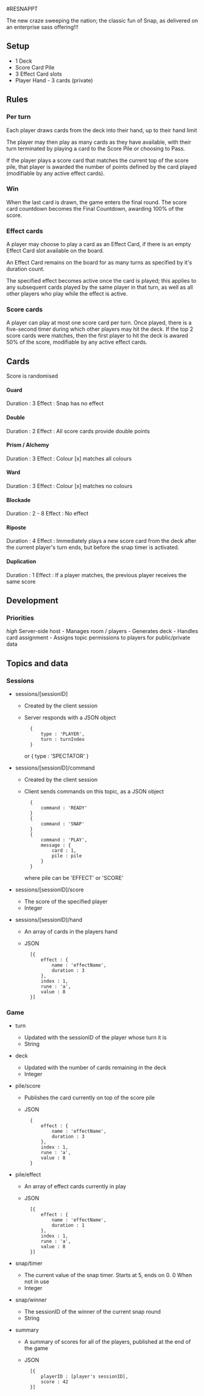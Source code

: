 #RESNAPPT

The new craze sweeping the nation; the classic fun of Snap, as delivered on an enterprise sass offering!!!


## Setup

- 1 Deck
- Score Card Pile
- 3 Effect Card slots 
- Player Hand - 3 cards (private)

## Rules
### Per turn
Each player draws cards from the deck into their hand, up to their hand limit

The player may then play as many cards as they have available, with their turn terminated by playing a card to the 
Score Pile or choosing to Pass.

If the player plays a score card that matches the current top of the score pile, that player is awarded the number of
points defined by the card played (modifiable by any active effect cards).

### Win
When the last card is drawn, the game enters the final round. The score card countdown becomes the Final Countdown,
awarding 100% of the score.

### Effect cards
A player may choose to play a card as an Effect Card, if there is an empty Effect Card slot available on the board.

An Effect Card remains on the board for as many turns as specified by it's duration count.

The specified effect becomes active once the card is played; this applies to any subsequent cards played by the same 
player in that turn, as well as all other players who play while the effect is active.

### Score cards
A player can play at most one score card per turn. Once played, there is a five-second timer during which other players
may hit the deck. If the top 2 score cards were matches, then the first player to hit the deck is awared 50% of the score,
modifiable by any active effect cards.



## Cards
Score is randomised

#### Guard 
Duration : 3
Effect : Snap has no effect

#### Double
Duration : 2
Effect : All score cards provide double points

#### Prism / Alchemy
Duration : 3
Effect : Colour [x] matches all colours

#### Ward
Duration : 3
Effect : Colour [x] matches no colours

#### Blockade 
Duration : 2 - 8
Effect : No effect

#### Riposte 
Duration : 4 
Effect : Immediately plays a new score card from the deck after the current player's turn ends, but before the snap
timer is activated.

#### Duplication 
Duration : 1
Effect : If a player matches, the previous player receives the same score




## Development

### Priorities

*high* Server-side host
    - Manages room / players
    - Generates deck
    - Handles card assignment
    - Assigns topic permissions to players for public/private data

## Topics and data

### Sessions

- sessions/[sessionID]
    - Created by the client session
    - Server responds with a JSON object
            
            {
                type : 'PLAYER',
                turn : turnIndex
            }
        or
            {
                type : 'SPECTATOR'
            }

- sessions/[sessionID]/command
    - Created by the client session
    - Client sends commands on this topic, as a JSON object

            {
                command : 'READY'
            }
            {
                command : 'SNAP'
            }
            {
                command : 'PLAY',
                message : {
                    card : 1,
                    pile : pile
                }
            }
        where pile can be 'EFFECT' or 'SCORE'

- sessions/[sessionID]/score
    - The score of the specified player
    - Integer

- sessions/[sessionID]/hand
    - An array of cards in the players hand
    - JSON

            [{
                effect : {
                    name : 'effectName',
                    duration : 3
                },
                index : 1,
                rune : 'a',
                value : 8
            }]

### Game
- turn
    - Updated with the sessionID of the player whose turn it is
    - String

- deck
    - Updated with the number of cards remaining in the deck
    - Integer

- pile/score
    - Publishes the card currently on top of the score pile
    - JSON

            {
                effect : {
                    name : 'effectName',
                    duration : 3
                },
                index : 1,
                rune : 'a',
                value : 8
            }

- pile/effect
    - An array of effect cards currently in play
    - JSON

            [{
                effect : {
                    name : 'effectName',
                    duration : 1
                },
                index : 1,
                rune : 'a',
                value : 8
            }]

- snap/timer
    - The current value of the snap timer. Starts at 5, ends on 0. 0 When not in use
    - Integer

- snap/winner
    - The sessionID of the winner of the current snap round
    - String

- summary
    - A summary of scores for all of the players, published at the end of the game
    - JSON

            [{
                playerID : [player's sessionID],
                score : 42
            }]

